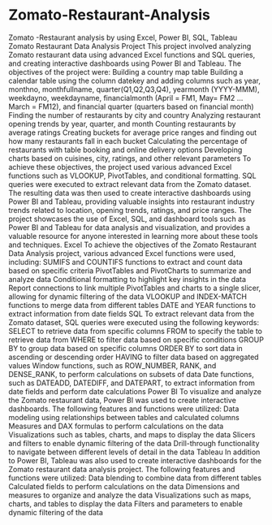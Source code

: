 # Zomato-Restaurant-Analysis
Zomato -Restaurant analysis by using Excel, Power BI, SQL, Tableau
Zomato Restaurant Data Analysis Project This project involved analyzing Zomato restaurant data using advanced Excel functions and SQL queries, and creating interactive dashboards using Power BI and Tableau. 
The objectives of the project were:
Building a country map table Building a calendar table using the column datekey and adding columns such as year, monthno, monthfullname, quarter(Q1,Q2,Q3,Q4), yearmonth (YYYY-MMM), weekdayno, weekdayname, financialmonth (April = FM1, May= FM2 … March = FM12), and financial quarter (quarters based on financial month) 
Finding the number of restaurants by city and country Analyzing restaurant opening trends by year, quarter, and month Counting restaurants by average ratings Creating buckets for average price ranges and finding out how many restaurants fall in each bucket 
Calculating the percentage of restaurants with table booking and online delivery options Developing charts based on cuisines, city, ratings, and other relevant parameters To achieve these objectives, 
the project used various advanced Excel functions such as VLOOKUP, PivotTables, and conditional formatting. 
SQL queries were executed to extract relevant data from the Zomato dataset. 
The resulting data was then used to create interactive dashboards using Power BI and Tableau, providing valuable insights into restaurant industry trends related to location, opening trends, ratings, and price ranges.
The project showcases the use of Excel, SQL, and dashboard tools such as Power BI and Tableau for data analysis and visualization, and provides a valuable resource for anyone interested in learning more about these tools and techniques.
Excel To achieve the objectives of the Zomato Restaurant Data Analysis project, various advanced Excel functions were used, including:
SUMIFS and COUNTIFS functions to extract and count data based on specific criteria PivotTables and PivotCharts to summarize and analyze data Conditional formatting to highlight key insights in the data Report connections to link multiple PivotTables and charts to a single slicer, allowing for dynamic filtering of the data VLOOKUP and INDEX-MATCH functions to merge data from different tables DATE and YEAR functions to extract information from date fields
SQL To extract relevant data from the Zomato dataset, SQL queries were executed using the following keywords:
SELECT to retrieve data from specific columns FROM to specify the table to retrieve data from WHERE to filter data based on specific conditions GROUP BY to group data based on specific columns ORDER BY to sort data in ascending or descending order HAVING to filter data based on aggregated values Window functions, such as ROW_NUMBER, RANK, and DENSE_RANK, to perform calculations on subsets of data Date functions, such as DATEADD, DATEDIFF, and DATEPART, to extract information from date fields and perform date calculations
Power BI To visualize and analyze the Zomato restaurant data, Power BI was used to create interactive dashboards. The following features and functions were utilized:
Data modeling using relationships between tables and calculated columns Measures and DAX formulas to perform calculations on the data Visualizations such as tables, charts, and maps to display the data Slicers and filters to enable dynamic filtering of the data Drill-through functionality to navigate between different levels of detail in the data
Tableau In addition to Power BI, Tableau was also used to create interactive dashboards for the Zomato restaurant data analysis project. The following features and functions were utilized:
Data blending to combine data from different tables Calculated fields to perform calculations on the data Dimensions and measures to organize and analyze the data Visualizations such as maps, charts, and tables to display the data Filters and parameters to enable dynamic filtering of the data
